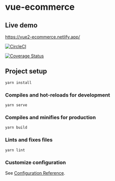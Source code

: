 # vue-ecommerce

## Live demo
https://vue2-ecommerce.netlify.app/

[![CircleCI](https://circleci.com/gh/sunpochin/vue2-ecommerce.svg?style=shield)](https://app.circleci.com/pipelines/github/sunpochin/vue2-ecommerce)



[![Coverage Status](https://coveralls.io/repos/github/sunpochin/vue2-ecommerce/badge.svg?branch=dev)](https://coveralls.io/github/sunpochin/vue2-ecommerce?branch=dev)

## Project setup
```
yarn install
```

### Compiles and hot-reloads for development
```
yarn serve
```

### Compiles and minifies for production
```
yarn build
```

### Lints and fixes files
```
yarn lint
```

### Customize configuration
See [Configuration Reference](https://cli.vuejs.org/config/).
